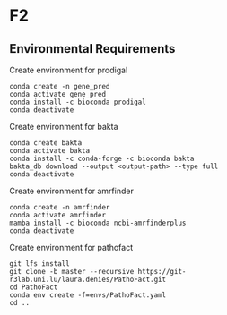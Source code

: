 # F2

## Environmental Requirements

Create environment for prodigal
```
conda create -n gene_pred
conda activate gene_pred
conda install -c bioconda prodigal
conda deactivate
```

Create environment for bakta
```
conda create bakta
conda activate bakta
conda install -c conda-forge -c bioconda bakta
bakta_db download --output <output-path> --type full
conda deactivate 
```

Create environment for amrfinder
```
conda create -n amrfinder
conda activate amrfinder
mamba install -c bioconda ncbi-amrfinderplus
conda deactivate
```

Create environment for pathofact
```
git lfs install
git clone -b master --recursive https://git-r3lab.uni.lu/laura.denies/PathoFact.git
cd PathoFact
conda env create -f=envs/PathoFact.yaml
cd ..
```
